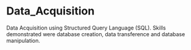# Data_Acquisition
Data Acquisition using  Structured Query Language (SQL). Skills demonstrated were database creation, data transference and database manipulation.
